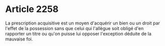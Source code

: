 # Article 2258

<p>La prescription acquisitive est un moyen d'acquérir un bien ou un droit par l'effet de la possession sans que celui qui l'allègue soit obligé d'en rapporter un titre ou qu'on puisse lui opposer l'exception déduite de la mauvaise foi.</p>